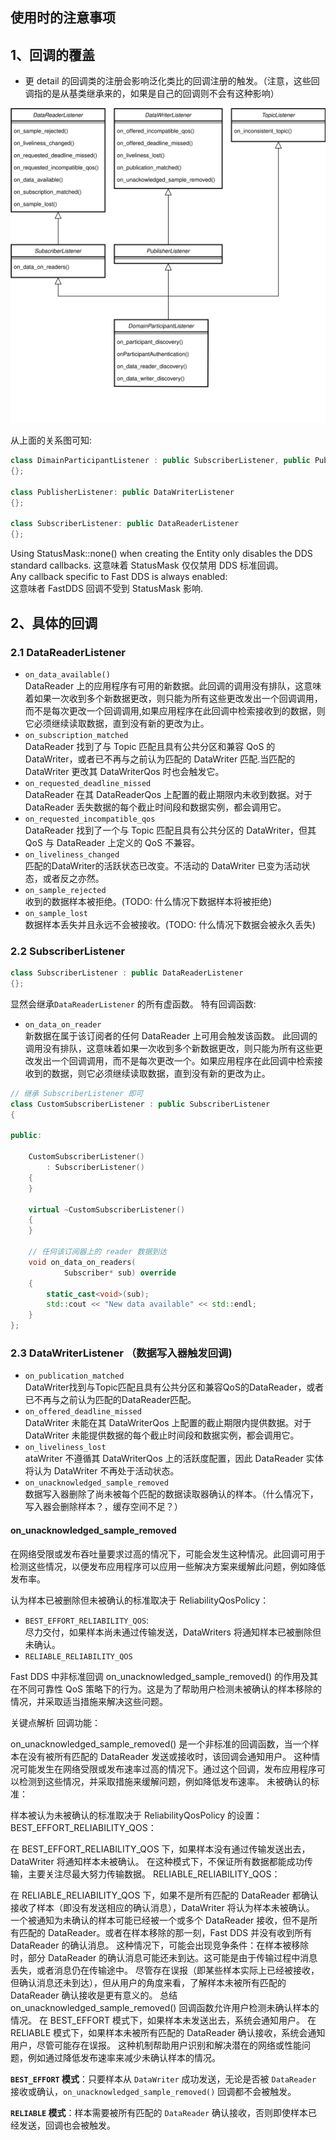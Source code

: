 ## 使用时的注意事项

## 1、回调的覆盖

- 更 detail 的回调类的注册会影响泛化类比的回调注册的触发。（注意，这些回调指的是从基类继承来的，如果是自己的回调则不会有这种影响）

![](./source/Listener_callback_chain.svg)



从上面的关系图可知:

```c++
class DimainParticipantListener : public SubscriberListener, public PublisherListener, public TopicListener
{};

class PublisherListener: public DataWriterListener
{};

class SubscriberListener: public DataReaderListener
{};
```


Using StatusMask::none() when creating the Entity only disables the DDS standard callbacks.
这意味着 StatusMask 仅仅禁用 DDS 标准回调。  
Any callback specific to Fast DDS is always enabled:  
这意味者 FastDDS 回调不受到 StatusMask 影响.


## 2、具体的回调
### 2.1 DataReaderListener
- `on_data_available()`  
DataReader 上的应用程序有可用的新数据。此回调的调用没有排队，这意味着如果一次收到多个新数据更改，则只能为所有这些更改发出一个回调调用，而不是每次更改一个回调调用,如果应用程序在此回调中检索接收到的数据，则它必须继续读取数据，直到没有新的更改为止。
- `on_subscription_matched`  
DataReader 找到了与 Topic 匹配且具有公共分区和兼容 QoS 的 DataWriter，或者已不再与之前认为匹配的 DataWriter 匹配.当匹配的 DataWriter 更改其 DataWriterQos 时也会触发它。
- `on_requested_deadline_missed`  
DataReader 在其 DataReaderQos 上配置的截止期限内未收到数据。对于 DataReader 丢失数据的每个截止时间段和数据实例，都会调用它。
- `on_requested_incompatible_qos`  
DataReader 找到了一个与 Topic 匹配且具有公共分区的 DataWriter，但其 QoS 与 DataReader 上定义的 QoS 不兼容。
- `on_liveliness_changed`  
匹配的DataWriter的活跃状态已改变。不活动的 DataWriter 已变为活动状态，或者反之亦然。
- `on_sample_rejected`  
收到的数据样本被拒绝。(TODO: 什么情况下数据样本将被拒绝)
- `on_sample_lost`  
数据样本丢失并且永远不会被接收。(TODO: 什么情况下数据会被永久丢失)

### 2.2 SubscriberListener
```c++
class SubscriberListener : public DataReaderListener
{};
```
显然会继承`DataReaderListener` 的所有虚函数。  特有回调函数:
- `on_data_on_reader`  
新数据在属于该订阅者的任何 DataReader 上可用会触发该函数。
此回调的调用没有排队，这意味着如果一次收到多个新数据更改，则只能为所有这些更改发出一个回调调用，而不是每次更改一个。如果应用程序在此回调中检索接收到的数据，则它必须继续读取数据，直到没有新的更改为止。
```c++
// 继承 SubscriberListener 即可
class CustomSubscriberListener : public SubscriberListener
{

public:

    CustomSubscriberListener()
        : SubscriberListener()
    {
    }

    virtual ~CustomSubscriberListener()
    {
    }

    // 任何该订阅器上的 reader 数据到达
    void on_data_on_readers(
            Subscriber* sub) override
    {
        static_cast<void>(sub);
        std::cout << "New data available" << std::endl;
    }
};
```
### 2.3 DataWriterListener （数据写入器触发回调)
- `on_publication_matched`  
DataWriter找到与Topic匹配且具有公共分区和兼容QoS的DataReader，或者已不再与之前认为匹配的DataReader匹配。
- `on_offered_deadline_missed`  
DataWriter 未能在其 DataWriterQos 上配置的截止期限内提供数据。对于 DataWriter 未能提供数据的每个截止时间段和数据实例，都会调用它。
- `on_liveliness_lost`  
ataWriter 不遵循其 DataWriterQos 上的活跃度配置，因此 DataReader 实体将认为 DataWriter 不再处于活动状态。
- `on_unacknowledged_sample_removed`  
数据写入器删除了尚未被每个匹配的数据读取器确认的样本。（什么情况下，写入器会删除样本？，缓存空间不足？）  

#### on_unacknowledged_sample_removed
在网络受限或发布吞吐量要求过高的情况下，可能会发生这种情况。此回调可用于检测这些情况，以便发布应用程序可以应用一些解决方案来缓解此问题，例如降低发布率。

认为样本已被删除但未被确认的标准取决于 ReliabilityQosPolicy：
- `BEST_EFFORT_RELIABILITY_QOS`:  
尽力交付，如果样本尚未通过传输发送，DataWriters 将通知样本已被删除但未确认。  
- `RELIABLE_RELIABILITY_QOS`  

Fast DDS 中非标准回调 on_unacknowledged_sample_removed() 的作用及其在不同可靠性 QoS 策略下的行为。这是为了帮助用户检测未被确认的样本移除的情况，并采取适当措施来解决这些问题。

关键点解析
回调功能：

on_unacknowledged_sample_removed() 是一个非标准的回调函数，当一个样本在没有被所有匹配的 DataReader 发送或接收时，该回调会通知用户。
这种情况可能发生在网络受限或发布速率过高的情况下。通过这个回调，发布应用程序可以检测到这些情况，并采取措施来缓解问题，例如降低发布速率。
未被确认的标准：

样本被认为未被确认的标准取决于 ReliabilityQosPolicy 的设置：
BEST_EFFORT_RELIABILITY_QOS：

在 BEST_EFFORT_RELIABILITY_QOS 下，如果样本没有通过传输发送出去，DataWriter 将通知样本未被确认。
在这种模式下，不保证所有数据都能成功传输，主要关注尽最大努力传输数据。
RELIABLE_RELIABILITY_QOS：

在 RELIABLE_RELIABILITY_QOS 下，如果不是所有匹配的 DataReader 都确认接收了样本（即没有发送相应的确认消息），DataWriter 将认为样本未被确认。
一个被通知为未确认的样本可能已经被一个或多个 DataReader 接收，但不是所有匹配的 DataReader。或者在样本移除的那一刻，Fast DDS 并没有收到所有 DataReader 的确认消息。
这种情况下，可能会出现竞争条件：在样本被移除时，部分 DataReader 的确认消息可能还未到达。这可能是由于传输过程中消息丢失，或者消息仍在传输途中。
尽管存在误报（即某些样本实际上已经被接收，但确认消息还未到达），但从用户的角度来看，了解样本未被所有匹配的 DataReader 确认接收是更有意义的。
总结
on_unacknowledged_sample_removed() 回调函数允许用户检测未确认样本的情况。
在 BEST_EFFORT 模式下，如果样本未发送出去，系统会通知用户。
在 RELIABLE 模式下，如果样本未被所有匹配的 DataReader 确认接收，系统会通知用户，尽管可能存在误报。
这种机制帮助用户识别和解决潜在的网络或性能问题，例如通过降低发布速率来减少未确认样本的情况。

**`BEST_EFFORT` 模式**：只要样本从 `DataWriter` 成功发送，无论是否被 `DataReader` 接收或确认，`on_unacknowledged_sample_removed()` 回调都不会被触发。

**`RELIABLE` 模式**：样本需要被所有匹配的 `DataReader` 确认接收，否则即使样本已经发送，回调也会被触发。

